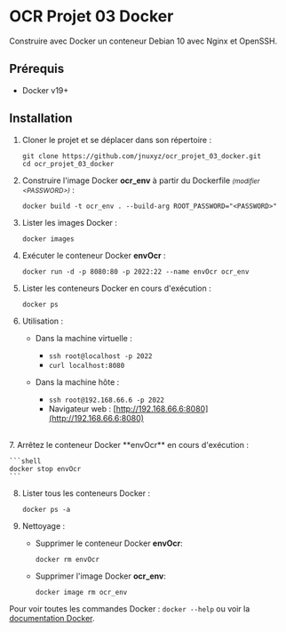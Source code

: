 # OCR Projet 03 Docker

Construire avec Docker un conteneur Debian 10 avec Nginx et OpenSSH.

## Prérequis

- Docker v19+

## Installation

1. Cloner le projet et se déplacer dans son répertoire :

    ```shell
    git clone https://github.com/jnuxyz/ocr_projet_03_docker.git
    cd ocr_projet_03_docker
    ```

2. Construire l'image Docker **ocr_env** à partir du Dockerfile <small>*(modifier \<PASSWORD>)*</small> :

    ```shell
    docker build -t ocr_env . --build-arg ROOT_PASSWORD="<PASSWORD>"
    ```

3. Lister les images Docker :

    ```shell
    docker images
    ```

4. Exécuter le conteneur Docker **envOcr** :

    ```shell
    docker run -d -p 8080:80 -p 2022:22 --name envOcr ocr_env
    ```

5. Lister les conteneurs Docker en cours d'exécution :

    ```shell
    docker ps
    ```

6. Utilisation :

   * Dans la machine virtuelle :
        * `ssh root@localhost -p 2022`
        * `curl localhost:8080`

   * Dans la machine hôte :
        * `ssh root@192.168.66.6 -p 2022`
        * Navigateur web : [http://192.168.66.6:8080](http://192.168.66.6:8080)  
</br>
7. Arrêtez le conteneur Docker **envOcr** en cours d'exécution :

    ```shell
    docker stop envOcr
    ```

8. Lister tous les conteneurs Docker :

    ```shell
    docker ps -a
    ```

9. Nettoyage :

    * Supprimer le conteneur Docker **envOcr**:
        ```shell
        docker rm envOcr
        ```

    * Supprimer l'image Docker **ocr_env**:
        ```shell
        docker image rm ocr_env
        ```
Pour voir toutes les commandes Docker : `docker --help` ou voir la [documentation Docker](https://docs.docker.com/engine/reference/commandline/docker/).